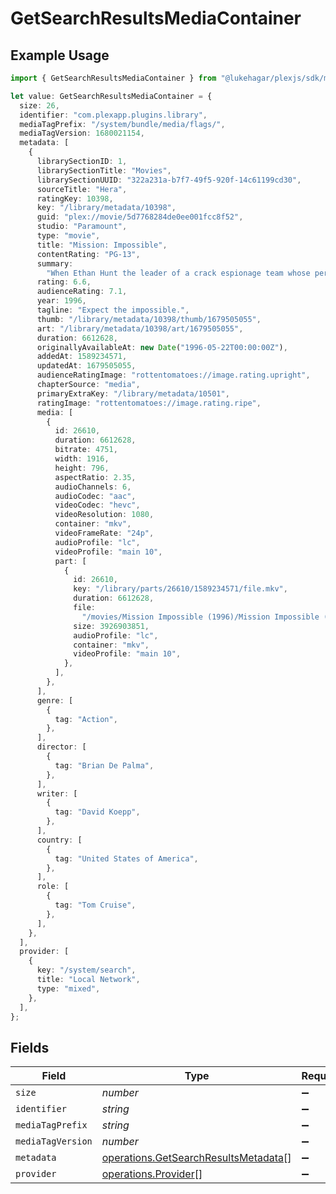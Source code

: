 # GetSearchResultsMediaContainer

## Example Usage

```typescript
import { GetSearchResultsMediaContainer } from "@lukehagar/plexjs/sdk/models/operations";

let value: GetSearchResultsMediaContainer = {
  size: 26,
  identifier: "com.plexapp.plugins.library",
  mediaTagPrefix: "/system/bundle/media/flags/",
  mediaTagVersion: 1680021154,
  metadata: [
    {
      librarySectionID: 1,
      librarySectionTitle: "Movies",
      librarySectionUUID: "322a231a-b7f7-49f5-920f-14c61199cd30",
      sourceTitle: "Hera",
      ratingKey: 10398,
      key: "/library/metadata/10398",
      guid: "plex://movie/5d7768284de0ee001fcc8f52",
      studio: "Paramount",
      type: "movie",
      title: "Mission: Impossible",
      contentRating: "PG-13",
      summary:
        "When Ethan Hunt the leader of a crack espionage team whose perilous operation has gone awry with no explanation discovers that a mole has penetrated the CIA he's surprised to learn that he's the No. 1 suspect. To clear his name Hunt now must ferret out the real double agent and in the process even the score.",
      rating: 6.6,
      audienceRating: 7.1,
      year: 1996,
      tagline: "Expect the impossible.",
      thumb: "/library/metadata/10398/thumb/1679505055",
      art: "/library/metadata/10398/art/1679505055",
      duration: 6612628,
      originallyAvailableAt: new Date("1996-05-22T00:00:00Z"),
      addedAt: 1589234571,
      updatedAt: 1679505055,
      audienceRatingImage: "rottentomatoes://image.rating.upright",
      chapterSource: "media",
      primaryExtraKey: "/library/metadata/10501",
      ratingImage: "rottentomatoes://image.rating.ripe",
      media: [
        {
          id: 26610,
          duration: 6612628,
          bitrate: 4751,
          width: 1916,
          height: 796,
          aspectRatio: 2.35,
          audioChannels: 6,
          audioCodec: "aac",
          videoCodec: "hevc",
          videoResolution: 1080,
          container: "mkv",
          videoFrameRate: "24p",
          audioProfile: "lc",
          videoProfile: "main 10",
          part: [
            {
              id: 26610,
              key: "/library/parts/26610/1589234571/file.mkv",
              duration: 6612628,
              file:
                "/movies/Mission Impossible (1996)/Mission Impossible (1996) Bluray-1080p.mkv",
              size: 3926903851,
              audioProfile: "lc",
              container: "mkv",
              videoProfile: "main 10",
            },
          ],
        },
      ],
      genre: [
        {
          tag: "Action",
        },
      ],
      director: [
        {
          tag: "Brian De Palma",
        },
      ],
      writer: [
        {
          tag: "David Koepp",
        },
      ],
      country: [
        {
          tag: "United States of America",
        },
      ],
      role: [
        {
          tag: "Tom Cruise",
        },
      ],
    },
  ],
  provider: [
    {
      key: "/system/search",
      title: "Local Network",
      type: "mixed",
    },
  ],
};
```

## Fields

| Field                                                                                               | Type                                                                                                | Required                                                                                            | Description                                                                                         | Example                                                                                             |
| --------------------------------------------------------------------------------------------------- | --------------------------------------------------------------------------------------------------- | --------------------------------------------------------------------------------------------------- | --------------------------------------------------------------------------------------------------- | --------------------------------------------------------------------------------------------------- |
| `size`                                                                                              | *number*                                                                                            | :heavy_minus_sign:                                                                                  | N/A                                                                                                 | 26                                                                                                  |
| `identifier`                                                                                        | *string*                                                                                            | :heavy_minus_sign:                                                                                  | N/A                                                                                                 | com.plexapp.plugins.library                                                                         |
| `mediaTagPrefix`                                                                                    | *string*                                                                                            | :heavy_minus_sign:                                                                                  | N/A                                                                                                 | /system/bundle/media/flags/                                                                         |
| `mediaTagVersion`                                                                                   | *number*                                                                                            | :heavy_minus_sign:                                                                                  | N/A                                                                                                 | 1680021154                                                                                          |
| `metadata`                                                                                          | [operations.GetSearchResultsMetadata](../../../sdk/models/operations/getsearchresultsmetadata.md)[] | :heavy_minus_sign:                                                                                  | N/A                                                                                                 |                                                                                                     |
| `provider`                                                                                          | [operations.Provider](../../../sdk/models/operations/provider.md)[]                                 | :heavy_minus_sign:                                                                                  | N/A                                                                                                 |                                                                                                     |